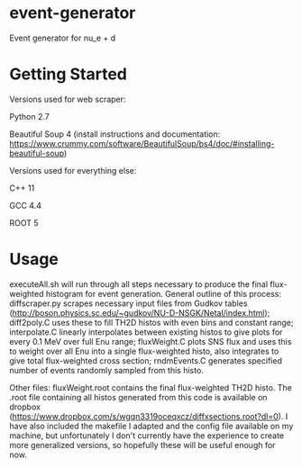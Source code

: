 # event-generator
Event generator for nu_e + d

# Getting Started
Versions used for web scraper: 

Python 2.7

Beautiful Soup 4 (install instructions and documentation: https://www.crummy.com/software/BeautifulSoup/bs4/doc/#installing-beautiful-soup)

Versions used for everything else:

C++ 11

GCC 4.4

ROOT 5

# Usage
executeAll.sh will run through all steps necessary to produce the final flux-weighted histogram for event generation. General outline of this process: diffscraper.py scrapes necessary input files from Gudkov tables (http://boson.physics.sc.edu/~gudkov/NU-D-NSGK/Netal/index.html); diff2poly.C uses these to fill TH2D histos with even bins and constant range; interpolate.C linearly interpolates between existing histos to give plots for every 0.1 MeV over full Enu range; fluxWeight.C plots SNS flux and uses this to weight over all Enu into a single flux-weighted histo, also integrates to give total flux-weighted cross section; rndmEvents.C generates specified number of events randomly sampled from this histo.

Other files: fluxWeight.root contains the final flux-weighted TH2D histo. The .root file containing all histos generated from this code is available on dropbox (https://www.dropbox.com/s/wgqn3319oceqxcz/diffxsections.root?dl=0). I have also included the makefile I adapted and the config file available on my machine, but unfortunately I don't currently have the experience to create more generalized versions, so hopefully these will be useful enough for now.
